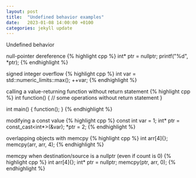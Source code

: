```yaml
---
layout: post
title:  "Undefined behavior examples"
date:   2023-01-08 14:00:00 +0100
categories: jekyll update
---
```

Undefined behavior

null-pointer dereference
{% highlight cpp %}
int* ptr = nullptr;
printf("%d", *ptr);
{% endhighlight %}

signed integer overflow
{% highlight cpp %}
int var = std::numeric_limits<int>::max();
++var;
{% endhighlight %}

calling a value-returning function without return statement
{% highlight cpp %}
int function()
{
    // some operations without return statement
}

int main()
{
    function();
}
{% endhighlight %}

modifying a const value
{% highlight cpp %}
const int var = 1;
int* ptr = const_cast<int*>(&var);
*ptr = 2;
{% endhighlight %}

overlapping objects with memcpy
{% highlight cpp %}
int arr[4]{};
memcpy(arr, arr, 4);
{% endhighlight %}

memcpy when destination/source is a nullptr (even if count is 0)
{% highlight cpp %}
int arr[4]{};
int* ptr = nullptr;
memcpy(ptr, arr, 0);
{% endhighlight %}
